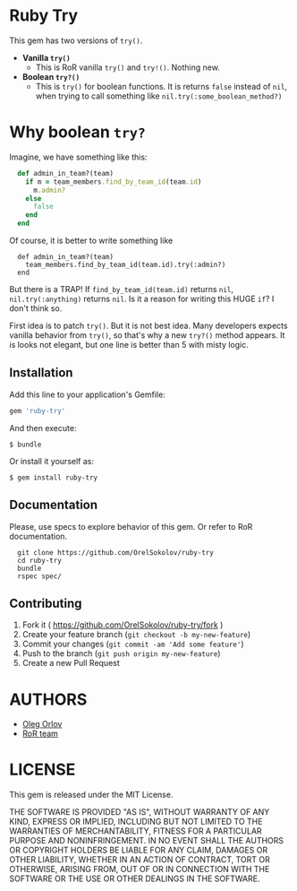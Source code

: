 Ruby Try
========
This gem has two versions of `try()`. 

* **Vanilla `try()`** 
  * This is RoR vanilla `try()` and `try!()`. Nothing new.
* **Boolean `try?()`** 
  * This is `try()` for boolean functions. It is returns `false` instead of `nil`, when trying to call
something like `nil.try(:some_boolean_method?)`

Why boolean `try?`
=================

Imagine, we have something like this:
```ruby
  def admin_in_team?(team)
    if m = team_members.find_by_team_id(team.id)
      m.admin?
    else
      false
    end
  end
```

Of course, it is better to write something like
```
  def admin_in_team?(team)
    team_members.find_by_team_id(team.id).try(:admin?)
  end
```

But there is a TRAP! If `find_by_team_id(team.id)` returns `nil`,
`nil.try(:anything)` returns `nil`. Is it a reason for writing this HUGE `if`?
I don't think so. 

First idea is to patch `try()`. But it is not best idea. Many developers expects
vanilla behavior from `try()`, so that's why a new `try?()` method appears. It is looks not
elegant, but one line is better than 5 with misty logic.


## Installation

Add this line to your application's Gemfile:

```ruby
gem 'ruby-try'
```

And then execute:

    $ bundle

Or install it yourself as:

    $ gem install ruby-try

## Documentation
  Please, use specs to explore behavior of this gem. Or refer to RoR documentation.

  ```
    git clone https://github.com/OrelSokolov/ruby-try
    cd ruby-try
    bundle
    rspec spec/
  ```

## Contributing

1. Fork it ( https://github.com/OrelSokolov/ruby-try/fork )
2. Create your feature branch (`git checkout -b my-new-feature`)
3. Commit your changes (`git commit -am 'Add some feature'`)
4. Push to the branch (`git push origin my-new-feature`)
5. Create a new Pull Request


AUTHORS
========

* [Oleg Orlov](https://github.com/OrelSokolov)
* [RoR team](https://github.com/rails/rails/blob/master/activesupport/lib/active_support/core_ext/object/try.rb)


LICENSE
=======

This gem is released under the MIT License.

THE SOFTWARE IS PROVIDED "AS IS", WITHOUT WARRANTY OF ANY KIND, EXPRESS OR
IMPLIED, INCLUDING BUT NOT LIMITED TO THE WARRANTIES OF MERCHANTABILITY,
FITNESS FOR A PARTICULAR PURPOSE AND NONINFRINGEMENT. IN NO EVENT SHALL THE
AUTHORS OR COPYRIGHT HOLDERS BE LIABLE FOR ANY CLAIM, DAMAGES OR OTHER
LIABILITY, WHETHER IN AN ACTION OF CONTRACT, TORT OR OTHERWISE, ARISING FROM,
OUT OF OR IN CONNECTION WITH THE SOFTWARE OR THE USE OR OTHER DEALINGS IN
THE SOFTWARE.
